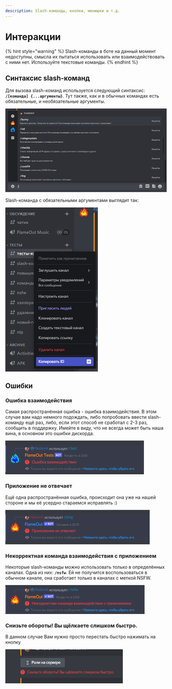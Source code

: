 ```yaml
---
description: Slash-команды, кнопки, менюшки и т.д.
---
```


# Интеракции

{% hint style="warning" %}
Slash-команды в боте на данный момент недоступны, смысла их пытаться использовать или взаимодействовать с ними нет. Используйте текстовые команды.
{% endhint %}

## Синтаксис slash-команд

Для вызова slash-команд используется следующий синтаксис: **`/[команда] {...аргументы}`**. Тут также, как и в обычных командах есть обязательные, и необязательные аргументы.

![](<../.gitbook/assets/image (202) (1).png>)

Slash-команда с обязательными аргументами выглядит так:

![](<../.gitbook/assets/image (206).png>)

## Ошибки

### Ошибка взаимодействия

Самая распространённая ошибка - ошибка взаимодействия. В этом случае вам надо немного подождать, либо попробовать ввести slash-команду ещё раз, либо, если этот способ не сработал с 2-3 раз, сообщить в поддержку. Имейте в виду, что не всегда может быть наша вина, в основном это ошибки дискорда.

![](<../.gitbook/assets/image (119) (1).png>)

### Приложение не отвечает

Ещё одна распространённая ошибка, происходит она уже на нашей стороне и мы её усердно стараемся исправлять :)

![](<../.gitbook/assets/image (204) (1) (1).png>)

### Некорректная команда взаимодействия с приложением

Некоторые slash-команды можно использовать только в определённых каналах. Одна из них: **`/nsfw`**. Ей не получится воспользоваться в обычном канале, она сработает только в каналах с меткой NSFW.

![](<../.gitbook/assets/image (202) (1) (1) (1) (1).png>)

### Снизьте обороты! Вы щёлкаете слишком быстро.

В данном случае Вам нужно просто перестать быстро нажимать на кнопку

![](<../.gitbook/assets/image (202) (1) (1).png>)
